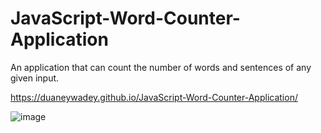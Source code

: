 # JavaScript-Word-Counter-Application
An application that can count the number of words and sentences of any given input. 

https://duaneywadey.github.io/JavaScript-Word-Counter-Application/

![image](https://user-images.githubusercontent.com/88537860/171400097-ddff0537-2f90-42ea-bb7d-e0e02b25fbd2.png)

